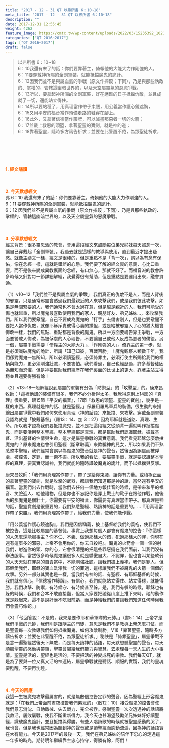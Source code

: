 ```yaml
---
title: "2017 - 12 - 31 QT 以弗所書 6：10~18"
meta_title: "2017 - 12 - 31 QT 以弗所書 6：10~18"
description: ""
date: 2017-12-31 12:55:45
weight: 4262
feature_image: https://cmtc.tw/wp-content/uploads/2022/03/15235392_10211799862337740_180693556567566654_o-1.webp
categories: ["QT 2016~2017"]
tags: ["QT 2016~2017"]
draft: false
---
```


<blockquote>以弗所書 6：10~18<br />
6：10我還有末了的話：你們要靠著主，倚賴他的大能大力作剛強的人。<br />
6：11要穿戴神所賜的全副軍裝，就能抵擋魔鬼的詭計。<br />
6：12因我們並不是與屬血氣的爭戰（原文作摔跤；下同），乃是與那些執政的、掌權的、管轄這幽暗世界的，以及天空屬靈氣的惡魔爭戰。<br />
6：13所以，要拿起神所賜的全副軍裝，好在磨難的日子抵擋仇敵，並且成就了一切，還能站立得住。<br />
6：14所以要站穩了，用真理當作帶子束腰，用公義當作護心鏡遮胸，<br />
6：15又用平安的福音當作預備走路的鞋穿在腳上。<br />
6：16此外，又拿著信德當作籐牌，可以滅盡那惡者一切的火箭；<br />
6：17並戴上救恩的頭盔，拿著聖靈的寶劍，就是神的道；<br />
6：18靠著聖靈，隨時多方禱告祈求；並要在此警醒不倦，為眾聖徒祈求，</blockquote><br />
&nbsp;<br />
<br />
&nbsp;<br />
<br />
<span style="color: #ff6600;"><strong>1. </strong><strong>經文誦讀</strong></span><br />
<br />
<span style="color: #ff6600;"><strong> </strong></span><br />
<br />
<span style="color: #ff6600;"><strong>2. 今天默想</strong><strong>經文<br />
</strong></span>弗 6：10 我還有末了的話：你們要靠著主，倚賴他的大能大力作剛強的人。<br />
6：11 要穿戴神所賜的全副軍裝，就能抵擋魔鬼的詭計。<br />
6：12 因我們並不是與屬血氣的爭戰（原文作摔跤；下同），乃是與那些執政的、掌權的、管轄這幽暗世界的，以及天空屬靈氣的惡魔爭戰。<br />
<br />
&nbsp;<br />
<br />
<span style="color: #ff6600;"><strong>3. 分享默想經文<br />
</strong></span>經文背景：很多靈恩派的教會，會用這段經文來鼓勵每位弟兄姊妹每天照念一次，讓自己穿戴起「全副軍裝」。我過去就是這樣的教導與使用，直到最近才提出疑惑。就像主禱文一樣，經文是很棒的，但是重點不是「背一次」，誤以為有念有保佑，像在念經一樣，這就是錯誤的心態。我們要了解的經文裏的意義，心比口重要，而不是後來變成異教裏面的念經，有口無心，那就不好了。而福音派的教會許多時候又針對每一節詳細解經，我覺得很有幫助，但是重點是要運用出來，融會貫通。<br />
<br />
（1）v10~12「我們並不是與屬血氣的爭戰」 我們真正的仇敵不是人，而是人背後的邪靈。只是通常邪靈會透過我們最親近的人來攻擊我們，或是我們彼此攻擊。如果是無關緊要的人，我們通常也不會太過在意，但是越是親近的人，我們可能受的傷也就越重，所以魔鬼最喜歡使用我們的家人、親朋好友、弟兄姊妹…，來攻擊我們。所以我們要儆醒，自己不要成為魔鬼的「打手」去傷害別人，但是也要儆醒不要把人當作仇敵，就像耶穌斥責彼得心裏的撒但，或是給被邪靈入了心的猶大機會悔改一樣，我們的焦點、重點都是背後的魔鬼。所以一方面要禱告靠主爭戰，一方面要警戒人悔改，為被俘虜的人心禱告，不要讓自己或他人反成為惡者的僕役。另一個，屬靈爭戰需要「倚靠主的大能大力」、「作剛強的人」。倚靠主的第一步，就是必須識破魔鬼的詭計，所謂「知己知彼，百戰百勝」！魔鬼觀察人類數千年，我們卻對魔鬼一無所知，所以必須讀聖經，必須倚靠主，必須行使主所賜給我們的權柄與能力，更必須剛強壯膽，不要害怕。我們看過，自己也經歷過，許多基督徒因為無知而恐懼，但是神要幫助我們經歷在我們裏面的比世上的更大，靠著主站立得穩並且還要得勝有餘！<br />
<br />
（2）v13~18一般解經說到屬靈的軍裝有分為「防禦型」的「攻擊型」的。康來昌牧師：「這裡他講的裝備有很多，我們不必分析得太多，我覺得原則上14節的『真理』很重要，跟15節『平安的福音』，17節『救恩的頭盔、聖靈的寶劍』，幾乎是一樣的東西。真理就是神的話、就是聖經。」保羅用羅馬軍兵的裝備，很生動的來描繪出屬靈爭戰中我們如何來使用真理（神的話語）來抵擋、來攻擊。穿戴全副軍裝我認為就是「披戴基督」（羅13：14、加 3：27）因為耶穌就是道路、真理、生命。所以我才認為我們要抵擋魔鬼，並不是把這段經文從頭背一遍就叫作抵擋魔鬼，而是要活用整本聖經，整本聖經都是真理，都是幫助我們認識耶穌，披戴基督、活出基督的性情與生命，這才是屬靈爭戰的真實意義。我們看見耶穌怎麼敵擋魔鬼的？原來魔鬼也會引用聖經（斷章取義）來欺騙神的兒女，所以如果我們不熟悉整本聖經，我們經常會誤以為魔鬼的聲音就是神的聲音，然後因為誤信而被俘虜、被控告、定罪，而一蹶不振。所以我的看法，要屬靈爭戰，就是要認識整本聖經的真理，要真實認識神，我們就能夠隨時識破魔鬼的詭計，而予以抵擋與反擊。<br />
<br />
康來昌牧師：「我們用真理當作帶子，帶子是給你束腰，讓你有力量。或積極正面的拿著聖靈的寶劍，就是攻擊的武器，都讓我們知道那是神的話，當然還有平安的福音。當我們出去作戰時，當你們去任何一個地方報佳音的時候，是帶來和平的福音、笑臉迎人、給他禮物，但是你也不忘記你是穿上戰士的靴子在跟他作戰，他後面的那魔鬼是個壯士，你需要有平安的福音，你需要有真理當作帶子。那真理是神的話，聖靈寶劍是很重要的，我們熟悉聖經、熟讀神的話是重要的。…『用真理當作帶子束腰』，我們用真理當作帶子，給我們力量，使我們能作戰。<br />
<br />
『用公義當作護心鏡遮胸』，我們是因信稱義，披上基督給我們的義袍，使我們不被控告。這是比較屬靈的基督徒，事實上我想每個人都會有魔鬼的控告：『你這樣的人怎麼還能服事主？你不仁、不義、做過那樣大的錯，犯過那樣大的罪，你現在還有這麼多的邪惡，上帝不會用你的，你去自殺吧』。魔鬼的火箭會一個一個的射我們，射進你的頭、你的心，它會很清楚的把這些罪惡擺在我們面前，叫我們沒有辦法服事。當然很多時候魔鬼讓很多人就是驕傲自大、不認罪，但也會叫某些軟弱的人天天就在罪惡的自責當中，不能剛強壯膽。讓我們披上義袍，我們是罪人，但耶穌愛我們，耶穌的寶血洗淨我一切的罪過，這樣讓我們不被魔鬼的火箭一個個的攻擊。另外一部分其實也是一樣，當我們有神的話、有聖經、有耶穌基督的時候，我們就有信心，『信德當作籐牌』。有信心，我們就能站立得住、站立得穩，就能得勝。我們攻擊、防禦，有時候守、有時候甚至躲。是，我們有躲的時候，耶穌也有躲的時候，我們和合本不敢直接翻，但當人家要把祂從山崖上推下來時，祂的動作就是躲起來。這不是說好漢不吃眼前虧，而是神給我們的靈讓我們知道任何時候我們會靈巧像蛇。」<br />
<br />
（3）「他回答說：不是的，我來是要作耶和華軍隊的元帥。」（書5：14）上帝才是我們爭戰的元帥，我們則是跟隨主的門徒，意思是我們不是教導上帝怎麼打仗，而是聖靈每一次教導我們如何抵擋魔鬼，如何攻敵制勝。V18「靠著聖靈，隨時多方禱告祈求；並要在此警醒不倦，為眾聖徒祈求。」秘訣是「倚靠聖靈」，屬靈爭戰不是念一遍聖經然後天下無敵，而是每天讀神的話語，每天默想聽聖靈的聲音，每天順服聖靈的感動與帶領，聖靈會賜給我們能力與智慧，去處理每一天人生的大小事情。聖靈是活的，聖經也是活的，不要把活的神變成死的宗教。我們每天QT，就是為了要與一位又真又活的神連結，屬靈爭戰就是聽話、順服的實踐，我們的靈魂要甦醒，不要再沈睡。<br />
<br />
&nbsp;<br />
<br />
<span style="color: #ff6600;"><strong>4. 今天的回應<br />
</strong></span>我這一生被魔鬼攻擊最厲害的，就是無數個控告定罪的聲音，因為聖經上形容魔鬼就是：「在我們上帝面前晝夜控告我們弟兄的」（啟12：10）接受魔鬼的控告會使我們意志消沈、自動繳械、失去戰力、完全被俘。感謝聖靈一次次透過神的話語將我救活，屢敗屢戰，使我不斷重新得力。我今天也甚渴望鼓勵弟兄姊妹好好讀聖經，識破魔鬼詭計，並且抵擋與得勝。有些人唱詩歌的時候就被聖靈感動的哭了，我也會，但是我也經常因為聽到神的聲音或是讀聖經而感動流淚，因為神的話語實在大有能力。今天是2017年的最後一天，我們在弟兄姊妹的陪伴下忠心的走過這一年多的時光，期待明年繼續靠主忠心持守，得勝有餘，阿們！<br />
<br />
&nbsp;
        